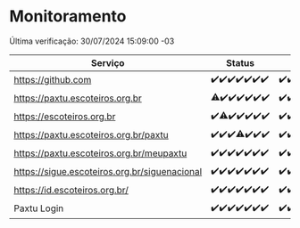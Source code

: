 # Monitoramento

Última verificação: 30/07/2024 15:09:00 -03

|Serviço|Status|Últimas 24h|
|---|---|---|
|https://github.com|<span title="2024-07-23: OK=24">✔️</span><span title="2024-07-24: OK=24">✔️</span><span title="2024-07-25: OK=24">✔️</span><span title="2024-07-26: OK=24">✔️</span><span title="2024-07-27: OK=24">✔️</span><span title="2024-07-28: OK=23">✔️</span><span title="2024-07-29: OK=18">✔️</span>|<span title="29/07/2024 15:09:00 -03 : 200">✔️</span><span title="29/07/2024 16:05:00 -03 : 200">✔️</span><span title="29/07/2024 17:08:00 -03 : 200">✔️</span><span title="29/07/2024 18:08:00 -03 : 200">✔️</span><span title="29/07/2024 19:09:00 -03 : 200">✔️</span><span title="29/07/2024 20:06:00 -03 : 200">✔️</span><span title="29/07/2024 21:34:00 -03 : 200">✔️</span><span title="29/07/2024 22:57:00 -03 : 200">✔️</span><span title="29/07/2024 23:31:00 -03 : 200">✔️</span><span title="30/07/2024 00:09:00 -03 : 200">✔️</span><span title="30/07/2024 01:09:00 -03 : 200">✔️</span><span title="30/07/2024 02:08:00 -03 : 200">✔️</span><span title="30/07/2024 03:10:00 -03 : 200">✔️</span><span title="30/07/2024 04:07:00 -03 : 200">✔️</span><span title="30/07/2024 05:10:00 -03 : 200">✔️</span><span title="30/07/2024 06:07:00 -03 : 200">✔️</span><span title="30/07/2024 07:07:00 -03 : 200">✔️</span><span title="30/07/2024 08:06:00 -03 : 200">✔️</span><span title="30/07/2024 09:13:00 -03 : 200">✔️</span><span title="30/07/2024 10:11:00 -03 : 200">✔️</span><span title="30/07/2024 11:06:00 -03 : 200">✔️</span><span title="30/07/2024 12:07:00 -03 : 200">✔️</span><span title="30/07/2024 13:09:00 -03 : 200">✔️</span><span title="30/07/2024 14:06:00 -03 : 200">✔️</span><span title="30/07/2024 15:09:00 -03 : 200">✔️</span>|
|https://paxtu.escoteiros.org.br|<span title="2024-07-23: OK=23, Falhas=1">⚠️</span><span title="2024-07-24: OK=24">✔️</span><span title="2024-07-25: OK=24">✔️</span><span title="2024-07-26: OK=24">✔️</span><span title="2024-07-27: OK=24">✔️</span><span title="2024-07-28: OK=23">✔️</span><span title="2024-07-29: OK=18">✔️</span>|<span title="29/07/2024 15:09:00 -03 : 200">✔️</span><span title="29/07/2024 16:05:00 -03 : 200">✔️</span><span title="29/07/2024 17:08:00 -03 : 200">✔️</span><span title="29/07/2024 18:08:00 -03 : 200">✔️</span><span title="29/07/2024 19:09:00 -03 : 200">✔️</span><span title="29/07/2024 20:06:00 -03 : 200">✔️</span><span title="29/07/2024 21:34:00 -03 : 200">✔️</span><span title="29/07/2024 22:57:00 -03 : 200">✔️</span><span title="29/07/2024 23:31:00 -03 : 200">✔️</span><span title="30/07/2024 00:09:00 -03 : 200">✔️</span><span title="30/07/2024 01:09:00 -03 : 200">✔️</span><span title="30/07/2024 02:08:00 -03 : 200">✔️</span><span title="30/07/2024 03:10:00 -03 : 200">✔️</span><span title="30/07/2024 04:07:00 -03 : 200">✔️</span><span title="30/07/2024 05:10:00 -03 : 200">✔️</span><span title="30/07/2024 06:07:00 -03 : 200">✔️</span><span title="30/07/2024 07:07:00 -03 : 200">✔️</span><span title="30/07/2024 08:06:00 -03 : 200">✔️</span><span title="30/07/2024 09:13:00 -03 : 200">✔️</span><span title="30/07/2024 10:11:00 -03 : 200">✔️</span><span title="30/07/2024 11:06:00 -03 : 200">✔️</span><span title="30/07/2024 12:07:00 -03 : 200">✔️</span><span title="30/07/2024 13:09:00 -03 : 200">✔️</span><span title="30/07/2024 14:06:00 -03 : 200">✔️</span><span title="30/07/2024 15:09:00 -03 : 200">✔️</span>|
|https://escoteiros.org.br|<span title="2024-07-23: OK=24">✔️</span><span title="2024-07-24: OK=22, Falhas=2">⚠️</span><span title="2024-07-25: OK=24">✔️</span><span title="2024-07-26: OK=24">✔️</span><span title="2024-07-27: OK=24">✔️</span><span title="2024-07-28: OK=23">✔️</span><span title="2024-07-29: OK=18">✔️</span>|<span title="29/07/2024 15:09:00 -03 : 200">✔️</span><span title="29/07/2024 16:05:00 -03 : 200">✔️</span><span title="29/07/2024 17:08:00 -03 : 200">✔️</span><span title="29/07/2024 18:08:00 -03 : 200">✔️</span><span title="29/07/2024 19:09:00 -03 : 200">✔️</span><span title="29/07/2024 20:06:00 -03 : 200">✔️</span><span title="29/07/2024 21:34:00 -03 : 200">✔️</span><span title="29/07/2024 22:57:00 -03 : 200">✔️</span><span title="29/07/2024 23:31:00 -03 : 200">✔️</span><span title="30/07/2024 00:09:00 -03 : 200">✔️</span><span title="30/07/2024 01:09:00 -03 : 200">✔️</span><span title="30/07/2024 02:08:00 -03 : 200">✔️</span><span title="30/07/2024 03:10:00 -03 : 200">✔️</span><span title="30/07/2024 04:07:00 -03 : 200">✔️</span><span title="30/07/2024 05:10:00 -03 : 200">✔️</span><span title="30/07/2024 06:07:00 -03 : 200">✔️</span><span title="30/07/2024 07:07:00 -03 : 200">✔️</span><span title="30/07/2024 08:06:00 -03 : 200">✔️</span><span title="30/07/2024 09:13:00 -03 : 200">✔️</span><span title="30/07/2024 10:11:00 -03 : 200">✔️</span><span title="30/07/2024 11:07:00 -03 : 200">✔️</span><span title="30/07/2024 12:07:00 -03 : 200">✔️</span><span title="30/07/2024 13:09:00 -03 : 200">✔️</span><span title="30/07/2024 14:06:00 -03 : 200">✔️</span><span title="30/07/2024 15:09:00 -03 : 200">✔️</span>|
|https://paxtu.escoteiros.org.br/paxtu|<span title="2024-07-23: OK=24">✔️</span><span title="2024-07-24: OK=24">✔️</span><span title="2024-07-25: OK=24">✔️</span><span title="2024-07-26: OK=23, Falhas=1">⚠️</span><span title="2024-07-27: OK=24">✔️</span><span title="2024-07-28: OK=23">✔️</span><span title="2024-07-29: OK=18">✔️</span>|<span title="29/07/2024 15:09:00 -03 : 200">✔️</span><span title="29/07/2024 16:05:00 -03 : 200">✔️</span><span title="29/07/2024 17:08:00 -03 : 200">✔️</span><span title="29/07/2024 18:08:00 -03 : 200">✔️</span><span title="29/07/2024 19:09:00 -03 : 200">✔️</span><span title="29/07/2024 20:06:00 -03 : 200">✔️</span><span title="29/07/2024 21:35:00 -03 : 200">✔️</span><span title="29/07/2024 22:57:00 -03 : 200">✔️</span><span title="29/07/2024 23:31:00 -03 : 200">✔️</span><span title="30/07/2024 00:09:00 -03 : 200">✔️</span><span title="30/07/2024 01:09:00 -03 : 200">✔️</span><span title="30/07/2024 02:08:00 -03 : 200">✔️</span><span title="30/07/2024 03:10:00 -03 : 200">✔️</span><span title="30/07/2024 04:07:00 -03 : 200">✔️</span><span title="30/07/2024 05:10:00 -03 : 200">✔️</span><span title="30/07/2024 06:07:00 -03 : 200">✔️</span><span title="30/07/2024 07:07:00 -03 : 200">✔️</span><span title="30/07/2024 08:06:00 -03 : 200">✔️</span><span title="30/07/2024 09:13:00 -03 : 200">✔️</span><span title="30/07/2024 10:11:00 -03 : 200">✔️</span><span title="30/07/2024 11:07:00 -03 : 200">✔️</span><span title="30/07/2024 12:07:00 -03 : 200">✔️</span><span title="30/07/2024 13:09:00 -03 : 200">✔️</span><span title="30/07/2024 14:06:00 -03 : 200">✔️</span><span title="30/07/2024 15:09:00 -03 : 200">✔️</span>|
|https://paxtu.escoteiros.org.br/meupaxtu|<span title="2024-07-23: OK=24">✔️</span><span title="2024-07-24: OK=24">✔️</span><span title="2024-07-25: OK=24">✔️</span><span title="2024-07-26: OK=24">✔️</span><span title="2024-07-27: OK=24">✔️</span><span title="2024-07-28: OK=23">✔️</span><span title="2024-07-29: OK=18">✔️</span>|<span title="29/07/2024 15:09:00 -03 : 200">✔️</span><span title="29/07/2024 16:06:00 -03 : 200">✔️</span><span title="29/07/2024 17:08:00 -03 : 200">✔️</span><span title="29/07/2024 18:08:00 -03 : 200">✔️</span><span title="29/07/2024 19:09:00 -03 : 200">✔️</span><span title="29/07/2024 20:06:00 -03 : 200">✔️</span><span title="29/07/2024 21:35:00 -03 : 200">✔️</span><span title="29/07/2024 22:57:00 -03 : 200">✔️</span><span title="29/07/2024 23:31:00 -03 : 200">✔️</span><span title="30/07/2024 00:09:00 -03 : 200">✔️</span><span title="30/07/2024 01:09:00 -03 : 200">✔️</span><span title="30/07/2024 02:08:00 -03 : 200">✔️</span><span title="30/07/2024 03:10:00 -03 : 200">✔️</span><span title="30/07/2024 04:07:00 -03 : 200">✔️</span><span title="30/07/2024 05:10:00 -03 : 200">✔️</span><span title="30/07/2024 06:07:00 -03 : 200">✔️</span><span title="30/07/2024 07:07:00 -03 : 200">✔️</span><span title="30/07/2024 08:06:00 -03 : 200">✔️</span><span title="30/07/2024 09:13:00 -03 : 200">✔️</span><span title="30/07/2024 10:11:00 -03 : 200">✔️</span><span title="30/07/2024 11:07:00 -03 : 200">✔️</span><span title="30/07/2024 12:07:00 -03 : 200">✔️</span><span title="30/07/2024 13:09:00 -03 : 200">✔️</span><span title="30/07/2024 14:06:00 -03 : 200">✔️</span><span title="30/07/2024 15:09:00 -03 : 200">✔️</span>|
|https://sigue.escoteiros.org.br/siguenacional|<span title="2024-07-23: OK=24">✔️</span><span title="2024-07-24: OK=24">✔️</span><span title="2024-07-25: OK=24">✔️</span><span title="2024-07-26: OK=24">✔️</span><span title="2024-07-27: OK=24">✔️</span><span title="2024-07-28: OK=23">✔️</span><span title="2024-07-29: OK=18">✔️</span>|<span title="29/07/2024 15:09:00 -03 : 200">✔️</span><span title="29/07/2024 16:06:00 -03 : 200">✔️</span><span title="29/07/2024 17:08:00 -03 : 200">✔️</span><span title="29/07/2024 18:08:00 -03 : 200">✔️</span><span title="29/07/2024 19:09:00 -03 : 200">✔️</span><span title="29/07/2024 20:06:00 -03 : 200">✔️</span><span title="29/07/2024 21:35:00 -03 : 200">✔️</span><span title="29/07/2024 22:57:00 -03 : 200">✔️</span><span title="29/07/2024 23:31:00 -03 : 200">✔️</span><span title="30/07/2024 00:09:00 -03 : 200">✔️</span><span title="30/07/2024 01:09:00 -03 : 200">✔️</span><span title="30/07/2024 02:08:00 -03 : 200">✔️</span><span title="30/07/2024 03:10:00 -03 : 200">✔️</span><span title="30/07/2024 04:07:00 -03 : 200">✔️</span><span title="30/07/2024 05:10:00 -03 : 200">✔️</span><span title="30/07/2024 06:07:00 -03 : 200">✔️</span><span title="30/07/2024 07:07:00 -03 : 200">✔️</span><span title="30/07/2024 08:06:00 -03 : 200">✔️</span><span title="30/07/2024 09:13:00 -03 : 200">✔️</span><span title="30/07/2024 10:11:00 -03 : 200">✔️</span><span title="30/07/2024 11:07:00 -03 : 200">✔️</span><span title="30/07/2024 12:07:00 -03 : 200">✔️</span><span title="30/07/2024 13:09:00 -03 : 200">✔️</span><span title="30/07/2024 14:06:00 -03 : 200">✔️</span><span title="30/07/2024 15:09:00 -03 : 200">✔️</span>|
|https://id.escoteiros.org.br/|<span title="2024-07-23: OK=24">✔️</span><span title="2024-07-24: OK=24">✔️</span><span title="2024-07-25: OK=24">✔️</span><span title="2024-07-26: OK=24">✔️</span><span title="2024-07-27: OK=24">✔️</span><span title="2024-07-28: OK=23">✔️</span><span title="2024-07-29: OK=18">✔️</span>|<span title="29/07/2024 15:09:00 -03 : 200">✔️</span><span title="29/07/2024 16:06:00 -03 : 200">✔️</span><span title="29/07/2024 17:08:00 -03 : 200">✔️</span><span title="29/07/2024 18:08:00 -03 : 200">✔️</span><span title="29/07/2024 19:09:00 -03 : 200">✔️</span><span title="29/07/2024 20:06:00 -03 : 200">✔️</span><span title="29/07/2024 21:35:00 -03 : 200">✔️</span><span title="29/07/2024 22:57:00 -03 : 200">✔️</span><span title="29/07/2024 23:31:00 -03 : 200">✔️</span><span title="30/07/2024 00:09:00 -03 : 200">✔️</span><span title="30/07/2024 01:09:00 -03 : 200">✔️</span><span title="30/07/2024 02:08:00 -03 : 200">✔️</span><span title="30/07/2024 03:10:00 -03 : 200">✔️</span><span title="30/07/2024 04:07:00 -03 : 200">✔️</span><span title="30/07/2024 05:10:00 -03 : 200">✔️</span><span title="30/07/2024 06:07:00 -03 : 200">✔️</span><span title="30/07/2024 07:07:00 -03 : 200">✔️</span><span title="30/07/2024 08:06:00 -03 : 200">✔️</span><span title="30/07/2024 09:13:00 -03 : 200">✔️</span><span title="30/07/2024 10:11:00 -03 : 200">✔️</span><span title="30/07/2024 11:07:00 -03 : 200">✔️</span><span title="30/07/2024 12:07:00 -03 : 200">✔️</span><span title="30/07/2024 13:09:00 -03 : 200">✔️</span><span title="30/07/2024 14:06:00 -03 : 200">✔️</span><span title="30/07/2024 15:09:00 -03 : 200">✔️</span>|
|Paxtu Login|<span title="2024-07-23: OK=24">✔️</span><span title="2024-07-24: OK=24">✔️</span><span title="2024-07-25: OK=24">✔️</span><span title="2024-07-26: OK=24">✔️</span><span title="2024-07-27: OK=24">✔️</span><span title="2024-07-28: OK=23">✔️</span><span title="2024-07-29: OK=18">✔️</span>|<span title="29/07/2024 15:09:00 -03 : 200">✔️</span><span title="29/07/2024 16:06:00 -03 : 200">✔️</span><span title="29/07/2024 17:08:00 -03 : 200">✔️</span><span title="29/07/2024 18:08:00 -03 : 200">✔️</span><span title="29/07/2024 19:09:00 -03 : 200">✔️</span><span title="29/07/2024 20:06:00 -03 : 200">✔️</span><span title="29/07/2024 21:35:00 -03 : 200">✔️</span><span title="29/07/2024 22:57:00 -03 : 200">✔️</span><span title="29/07/2024 23:31:00 -03 : 200">✔️</span><span title="30/07/2024 00:09:00 -03 : 200">✔️</span><span title="30/07/2024 01:09:00 -03 : 200">✔️</span><span title="30/07/2024 02:08:00 -03 : 200">✔️</span><span title="30/07/2024 03:10:00 -03 : 200">✔️</span><span title="30/07/2024 04:07:00 -03 : 200">✔️</span><span title="30/07/2024 05:10:00 -03 : 200">✔️</span><span title="30/07/2024 06:07:00 -03 : 200">✔️</span><span title="30/07/2024 07:07:00 -03 : 200">✔️</span><span title="30/07/2024 08:06:00 -03 : 200">✔️</span><span title="30/07/2024 09:13:00 -03 : 200">✔️</span><span title="30/07/2024 10:11:00 -03 : 200">✔️</span><span title="30/07/2024 11:07:00 -03 : 200">✔️</span><span title="30/07/2024 12:07:00 -03 : 200">✔️</span><span title="30/07/2024 13:09:00 -03 : 200">✔️</span><span title="30/07/2024 14:06:00 -03 : 200">✔️</span><span title="30/07/2024 15:09:00 -03 : 200">✔️</span>|
